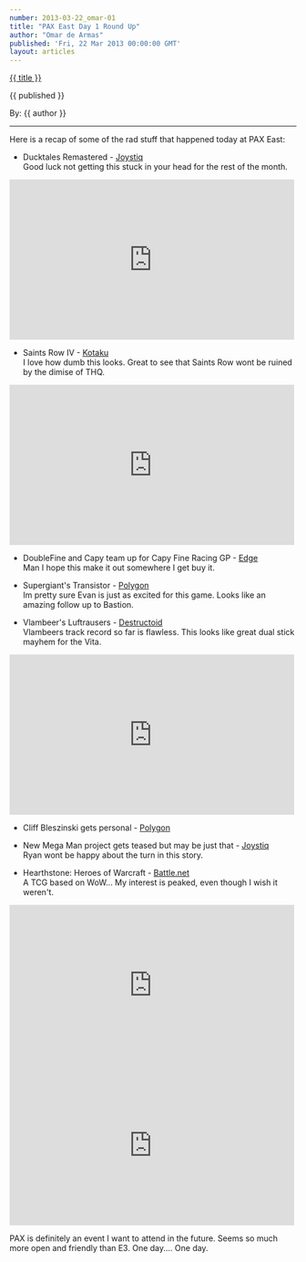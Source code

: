 ```yaml
---
number: 2013-03-22_omar-01
title: "PAX East Day 1 Round Up"
author: "Omar de Armas" 
published: 'Fri, 22 Mar 2013 00:00:00 GMT'
layout: articles
---
```


<a href="../posts/{{ number }}.html" class='postTitleLink'><p class='postTitle'>{{ title }}</p></a>
<p class='postPublished'>{{ published }}</p>
<p class='postAuthor'>By: {{ author }}</p>
<hr>
Here is a recap of some of the rad stuff that happened today at PAX East:  

* Ducktales Remastered - [Joystiq](http://www.joystiq.com/2013/03/22/capcom-reveals-new-ducktales-game/)  
Good luck not getting this stuck in your head for the rest of the month.

<div class="vid_container">
  <iframe src="http://youtube.com/embed/6N0PzqF9gWY" width="500" height="281" frameborder="0" webkitAllowFullScreen mozallowfullscreen allowFullScreen></iframe>
</div>
  
* Saints Row IV - [Kotaku](http://kotaku.com/5991889/you-can-literally-kill-people-with-dubstep-in-saints-row-iv)  
I love how dumb this looks. Great to see that Saints Row wont be ruined by the dimise of THQ.

<div class="vid_container">
  <iframe src="http://youtube.com/embed/yaBMty_YbSI" width="500" height="281" frameborder="0" webkitAllowFullScreen mozallowfullscreen allowFullScreen></iframe>
</div>
  
* DoubleFine and Capy team up for Capy Fine Racing GP - [Edge](http://www.edge-online.com/news/capy-fine-racing-gp-to-debut-at-pax-east/)  
Man I hope this make it out somewhere I get buy it.  

* Supergiant's Transistor - [Polygon](http://www.polygon.com/2013/3/22/4135546/transistor-bastion-supergiant-games-pax)  
Im pretty sure Evan is just as excited for this game. Looks like an amazing follow up to Bastion.

* Vlambeer's Luftrausers - [Destructoid](http://www.destructoid.com/luftrausers-to-release-on-ps3-and-vita-249407.phtml?utm_source=feedburner&utm_medium=feed&utm_campaign=Feed%3A+Destructoid+%28Destructoid%29)  
Vlambeers track record so far is flawless. This looks like great dual stick mayhem for the Vita.

<div class="vid_container">
  <iframe src="http://youtube.com/embed/X3EENoDfu0g" width="500" height="281" frameborder="0" webkitAllowFullScreen mozallowfullscreen allowFullScreen></iframe>
</div>
  
* Cliff Bleszinski gets personal - [Polygon](http://www.polygon.com/2013/3/22/4135232/cliff-bleszinski-pax-east-talk)

* New Mega Man project gets teased but may be just that - [Joystiq](http://www.joystiq.com/2013/03/22/new-mega-man-game-on-the-way-more-classics-coming-to-3ds-eshop/)  
Ryan wont be happy about the turn in this story.

* Hearthstone: Heroes of Warcraft - [Battle.net](http://us.battle.net/hearthstone/en/)  
A TCG based on WoW... My interest is peaked, even though I wish it weren't.

<div class="vid_container">
  <iframe src="http://youtube.com/embed/QdXl3QtutQI" width="500" height="281" frameborder="0" webkitAllowFullScreen mozallowfullscreen allowFullScreen></iframe>
</div>

<div class="vid_container">
  <iframe src="http://youtube.com/embed/vF_PdZybRJE" width="500" height="281" frameborder="0" webkitAllowFullScreen mozallowfullscreen allowFullScreen></iframe>
</div>
  
PAX is definitely an event I want to attend in the future. Seems so much more open and friendly than E3. One day.... One day.